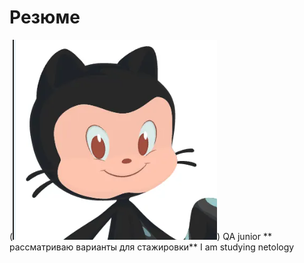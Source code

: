 # Резюме
(![Oparin Sergei](<Снимок экрана 2024-01-02 200606.png>))
QA junior
** рассматриваю варианты для стажировки**
I am studying netology
